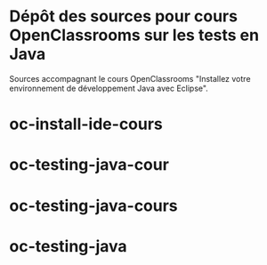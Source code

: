# Dépôt des sources pour cours OpenClassrooms sur les tests en Java

Sources accompagnant le cours OpenClassrooms "Installez votre environnement de développement Java avec Eclipse".
# oc-install-ide-cours
# oc-testing-java-cour
# oc-testing-java-cours
# oc-testing-java

